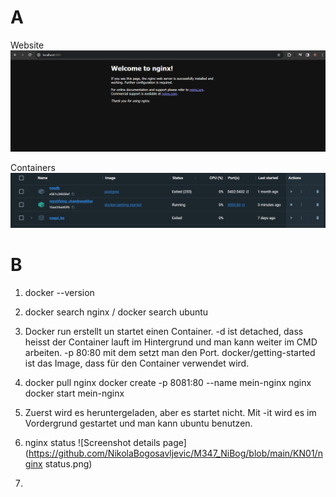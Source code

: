 # A
Website
![Screenshot details page](https://github.com/NikolaBogosavljevic/M347_NiBog/blob/main/KN01/nginx-site.png)

Containers
![Screenshot details page](https://github.com/NikolaBogosavljevic/M347_NiBog/blob/main/KN01/containers.png)

# B
1. docker --version
   
2. docker search nginx / docker search ubuntu

3. Docker run erstellt un startet einen Container. -d ist detached, dass heisst der Container lauft im Hintergrund und man kann weiter im CMD arbeiten. -p 80:80 mit dem setzt man den Port. docker/getting-started ist das Image, dass für den Container verwendet wird.

4. docker pull nginx
   docker create -p 8081:80 --name mein-nginx nginx
   docker start mein-nginx

5. Zuerst wird es heruntergeladen, aber es startet nicht. Mit -it wird es im Vordergrund gestartet und man kann ubuntu benutzen.

6. nginx status
   ![Screenshot details page](https://github.com/NikolaBogosavljevic/M347_NiBog/blob/main/KN01/nginx status.png)


8. 
